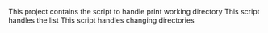 This project contains the script to handle print working directory
This script handles the list
This script handles changing directories
